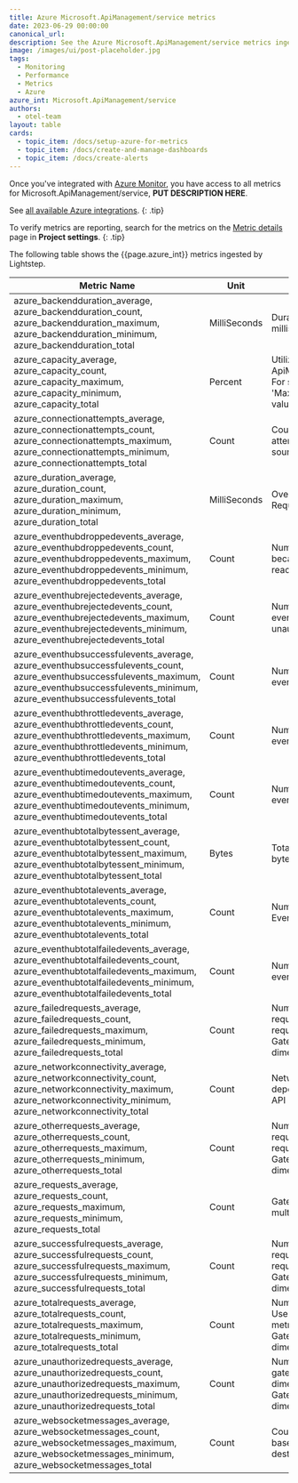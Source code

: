 ```yaml
---
title: Azure Microsoft.ApiManagement/service metrics
date: 2023-06-29 00:00:00
canonical_url:
description: See the Azure Microsoft.ApiManagement/service metrics ingested by Lightstep Observability
image: /images/ui/post-placeholder.jpg
tags:
  - Monitoring
  - Performance
  - Metrics
  - Azure
azure_int: Microsoft.ApiManagement/service
authors:
  - otel-team
layout: table
cards:
  - topic_item: /docs/setup-azure-for-metrics
  - topic_item: /docs/create-and-manage-dashboards
  - topic_item: /docs/create-alerts
---
```

Once you've integrated with [Azure Monitor](/docs/setup-azure-for-metrics), you have access to all metrics for Microsoft.ApiManagement/service, **PUT DESCRIPTION HERE**. 

See [all available Azure integrations](/docs/azure-metrics).
{: .tip}

To verify metrics are reporting, search for the metrics on the [Metric details](/docs/manage-metric-details) page in **Project settings**.
{: .tip}

The following table shows the {{page.azure_int}} metrics ingested by Lightstep.
<table class="table-aws">
<colgroup><col span="1" style="width: 35%;" /><col span="1" style="width: 15%;" /><col span="1" style="width: 35%;" /></colgroup>
  <thead>
    <th>Metric Name</th>
    <th>Unit</th>
    <th>Description</th>
  </thead>
  <tr>
    <td>azure_backendduration_average, azure_backendduration_count, azure_backendduration_maximum, azure_backendduration_minimum, azure_backendduration_total</td>
    <td>MilliSeconds</td>
    <td>Duration of Backend Requests in milliseconds</td>
  </tr>
  <tr>
    <td>azure_capacity_average, azure_capacity_count, azure_capacity_maximum, azure_capacity_minimum, azure_capacity_total</td>
    <td>Percent</td>
    <td>Utilization metric for ApiManagement service. Note: For skus other than Premium, 'Max' aggregation will show the value as 0.</td>
  </tr>
  <tr>
    <td>azure_connectionattempts_average, azure_connectionattempts_count, azure_connectionattempts_maximum, azure_connectionattempts_minimum, azure_connectionattempts_total</td>
    <td>Count</td>
    <td>Count of WebSocket connection attempts based on selected source and destination</td>
  </tr>
  <tr>
    <td>azure_duration_average, azure_duration_count, azure_duration_maximum, azure_duration_minimum, azure_duration_total</td>
    <td>MilliSeconds</td>
    <td>Overall Duration of Gateway Requests in milliseconds</td>
  </tr>
  <tr>
    <td>azure_eventhubdroppedevents_average, azure_eventhubdroppedevents_count, azure_eventhubdroppedevents_maximum, azure_eventhubdroppedevents_minimum, azure_eventhubdroppedevents_total</td>
    <td>Count</td>
    <td>Number of events skipped because of queue size limit reached</td>
  </tr>
  <tr>
    <td>azure_eventhubrejectedevents_average, azure_eventhubrejectedevents_count, azure_eventhubrejectedevents_maximum, azure_eventhubrejectedevents_minimum, azure_eventhubrejectedevents_total</td>
    <td>Count</td>
    <td>Number of rejected EventHub events (wrong configuration or unauthorized)</td>
  </tr>
  <tr>
    <td>azure_eventhubsuccessfulevents_average, azure_eventhubsuccessfulevents_count, azure_eventhubsuccessfulevents_maximum, azure_eventhubsuccessfulevents_minimum, azure_eventhubsuccessfulevents_total</td>
    <td>Count</td>
    <td>Number of successful EventHub events</td>
  </tr>
  <tr>
    <td>azure_eventhubthrottledevents_average, azure_eventhubthrottledevents_count, azure_eventhubthrottledevents_maximum, azure_eventhubthrottledevents_minimum, azure_eventhubthrottledevents_total</td>
    <td>Count</td>
    <td>Number of throttled EventHub events</td>
  </tr>
  <tr>
    <td>azure_eventhubtimedoutevents_average, azure_eventhubtimedoutevents_count, azure_eventhubtimedoutevents_maximum, azure_eventhubtimedoutevents_minimum, azure_eventhubtimedoutevents_total</td>
    <td>Count</td>
    <td>Number of timed out EventHub events</td>
  </tr>
  <tr>
    <td>azure_eventhubtotalbytessent_average, azure_eventhubtotalbytessent_count, azure_eventhubtotalbytessent_maximum, azure_eventhubtotalbytessent_minimum, azure_eventhubtotalbytessent_total</td>
    <td>Bytes</td>
    <td>Total size of EventHub events in bytes</td>
  </tr>
  <tr>
    <td>azure_eventhubtotalevents_average, azure_eventhubtotalevents_count, azure_eventhubtotalevents_maximum, azure_eventhubtotalevents_minimum, azure_eventhubtotalevents_total</td>
    <td>Count</td>
    <td>Number of events sent to EventHub</td>
  </tr>
  <tr>
    <td>azure_eventhubtotalfailedevents_average, azure_eventhubtotalfailedevents_count, azure_eventhubtotalfailedevents_maximum, azure_eventhubtotalfailedevents_minimum, azure_eventhubtotalfailedevents_total</td>
    <td>Count</td>
    <td>Number of failed EventHub events</td>
  </tr>
  <tr>
    <td>azure_failedrequests_average, azure_failedrequests_count, azure_failedrequests_maximum, azure_failedrequests_minimum, azure_failedrequests_total</td>
    <td>Count</td>
    <td>Number of failures in gateway requests - Use multi-dimension request metric with GatewayResponseCodeCategory dimension instead</td>
  </tr>
  <tr>
    <td>azure_networkconnectivity_average, azure_networkconnectivity_count, azure_networkconnectivity_maximum, azure_networkconnectivity_minimum, azure_networkconnectivity_total</td>
    <td>Count</td>
    <td>Network Connectivity status of dependent resource types from API Management service</td>
  </tr>
  <tr>
    <td>azure_otherrequests_average, azure_otherrequests_count, azure_otherrequests_maximum, azure_otherrequests_minimum, azure_otherrequests_total</td>
    <td>Count</td>
    <td>Number of other gateway requests - Use multi-dimension request metric with GatewayResponseCodeCategory dimension instead</td>
  </tr>
  <tr>
    <td>azure_requests_average, azure_requests_count, azure_requests_maximum, azure_requests_minimum, azure_requests_total</td>
    <td>Count</td>
    <td>Gateway request metrics with multiple dimensions</td>
  </tr>
  <tr>
    <td>azure_successfulrequests_average, azure_successfulrequests_count, azure_successfulrequests_maximum, azure_successfulrequests_minimum, azure_successfulrequests_total</td>
    <td>Count</td>
    <td>Number of successful gateway requests - Use multi-dimension request metric with GatewayResponseCodeCategory dimension instead</td>
  </tr>
  <tr>
    <td>azure_totalrequests_average, azure_totalrequests_count, azure_totalrequests_maximum, azure_totalrequests_minimum, azure_totalrequests_total</td>
    <td>Count</td>
    <td>Number of gateway requests - Use multi-dimension request metric with GatewayResponseCodeCategory dimension instead</td>
  </tr>
  <tr>
    <td>azure_unauthorizedrequests_average, azure_unauthorizedrequests_count, azure_unauthorizedrequests_maximum, azure_unauthorizedrequests_minimum, azure_unauthorizedrequests_total</td>
    <td>Count</td>
    <td>Number of unauthorized gateway requests - Use multi-dimension request metric with GatewayResponseCodeCategory dimension instead</td>
  </tr>
  <tr>
    <td>azure_websocketmessages_average, azure_websocketmessages_count, azure_websocketmessages_maximum, azure_websocketmessages_minimum, azure_websocketmessages_total</td>
    <td>Count</td>
    <td>Count of WebSocket messages based on selected source and destination</td>
  </tr>
</table>
